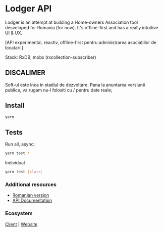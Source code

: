 # Lodger API

Lodger is an attempt at building a Home-owners Association tool desveloped for Romania (for now).
It's offline-first and has a really intuitive UI & UX.

[API experimental, reactiv, offline-first pentru administrarea asociațiilor de locatari.]

Stack: RxDB, mobx (rxcollection-subscriber)

## DISCALIMER

Soft-ul este inca in stadiul de dezvoltare. Pana la anuntarea versiunii publice, va rugam nu-l folositi cu / pentru date reale;

## Install

```sh
yarn
```

## Tests

Run all, async:

```sh
yarn test *
```

Individual

```sh
yarn test [class]
```

### Additional resources

- [Romanian version]()
- [API Documentation](https://lodger.ro/proiect/documentatie)

### Ecosystem

[Client]() | [Website]()
